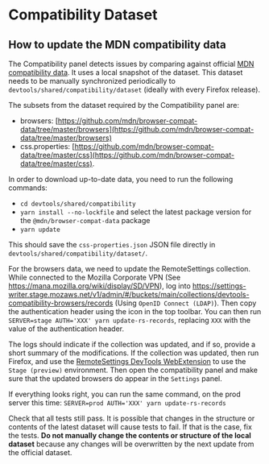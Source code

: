 # Compatibility Dataset

## How to update the MDN compatibility data

The Compatibility panel detects issues by comparing against official [MDN compatibility data](https://github.com/mdn/browser-compat-data). It uses a local snapshot of the dataset. This dataset needs to be manually synchronized periodically to `devtools/shared/compatibility/dataset` (ideally with every Firefox release).

The subsets from the dataset required by the Compatibility panel are:

- browsers: [https://github.com/mdn/browser-compat-data/tree/master/browsers](https://github.com/mdn/browser-compat-data/tree/master/browsers)
- css.properties: [https://github.com/mdn/browser-compat-data/tree/master/css](https://github.com/mdn/browser-compat-data/tree/master/css).

In order to download up-to-date data, you need to run the following commands:

- `cd devtools/shared/compatibility`
- `yarn install --no-lockfile` and select the latest package version for the `@mdn/browser-compat-data` package
- `yarn update`

This should save the `css-properties.json` JSON file directly in `devtools/shared/compatibility/dataset/`.

For the browsers data, we need to update the RemoteSettings collection.
While connected to the Mozilla Corporate VPN (See https://mana.mozilla.org/wiki/display/SD/VPN), log into https://settings-writer.stage.mozaws.net/v1/admin/#/buckets/main/collections/devtools-compatibility-browsers/records (Using `OpenID Connect (LDAP)`). Then copy the authentication header using the icon in the top toolbar.
You can then run `SERVER=stage AUTH='XXX' yarn update-rs-records`, replacing `XXX` with the value of the authentication header.

The logs should indicate if the collection was updated, and if so, provide a short summary of the modifications.
If the collection was updated, then run Firefox, and use the [RemoteSettings DevTools WebExtension](https://github.com/mozilla-extensions/remote-settings-devtools) to use the `Stage (preview)` environment.
Then open the compatibility panel and make sure that the updated browsers do appear in the `Settings` panel.

If everything looks right, you can run the same command, on the prod server this time: `SERVER=prod AUTH='XXX' yarn update-rs-records`

Check that all tests still pass. It is possible that changes in the structure or contents of the latest dataset will cause tests to fail. If that is the case, fix the tests. **Do not manually change the contents or structure of the local dataset** because any changes will be overwritten by the next update from the official dataset.
